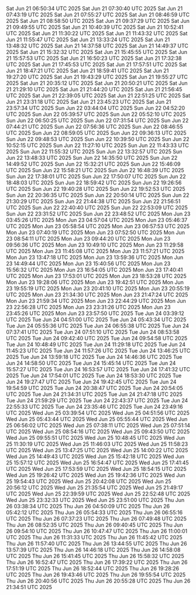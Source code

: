 
Sat Jun 21 06:50:34 UTC 2025
Sat Jun 21 07:30:40 UTC 2025
Sat Jun 21 07:43:19 UTC 2025
Sat Jun 21 07:55:27 UTC 2025
Sat Jun 21 08:46:59 UTC 2025
Sat Jun 21 08:58:50 UTC 2025
Sat Jun 21 09:37:29 UTC 2025
Sat Jun 21 09:49:55 UTC 2025
Sat Jun 21 10:40:39 UTC 2025
Sat Jun 21 10:52:41 UTC 2025
Sat Jun 21 11:30:22 UTC 2025
Sat Jun 21 11:43:32 UTC 2025
Sat Jun 21 11:55:47 UTC 2025
Sat Jun 21 13:33:24 UTC 2025
Sat Jun 21 13:48:32 UTC 2025
Sat Jun 21 14:37:58 UTC 2025
Sat Jun 21 14:49:37 UTC 2025
Sat Jun 21 15:32:32 UTC 2025
Sat Jun 21 15:45:55 UTC 2025
Sat Jun 21 15:57:53 UTC 2025
Sat Jun 21 16:50:23 UTC 2025
Sat Jun 21 17:32:38 UTC 2025
Sat Jun 21 17:45:53 UTC 2025
Sat Jun 21 17:57:51 UTC 2025
Sat Jun 21 18:47:21 UTC 2025
Sat Jun 21 18:59:41 UTC 2025
Sat Jun 21 19:27:20 UTC 2025
Sat Jun 21 19:43:29 UTC 2025
Sat Jun 21 19:55:27 UTC 2025
Sat Jun 21 20:35:12 UTC 2025
Sat Jun 21 20:50:21 UTC 2025
Sat Jun 21 21:29:10 UTC 2025
Sat Jun 21 21:44:20 UTC 2025
Sat Jun 21 21:56:45 UTC 2025
Sat Jun 21 22:39:05 UTC 2025
Sat Jun 21 22:51:25 UTC 2025
Sat Jun 21 23:31:18 UTC 2025
Sat Jun 21 23:45:23 UTC 2025
Sat Jun 21 23:57:34 UTC 2025
Sun Jun 22 03:44:04 UTC 2025
Sun Jun 22 04:52:20 UTC 2025
Sun Jun 22 05:39:57 UTC 2025
Sun Jun 22 05:52:10 UTC 2025
Sun Jun 22 06:50:25 UTC 2025
Sun Jun 22 07:31:54 UTC 2025
Sun Jun 22 07:44:21 UTC 2025
Sun Jun 22 07:56:36 UTC 2025
Sun Jun 22 08:46:55 UTC 2025
Sun Jun 22 08:59:05 UTC 2025
Sun Jun 22 09:36:13 UTC 2025
Sun Jun 22 09:48:53 UTC 2025
Sun Jun 22 10:39:50 UTC 2025
Sun Jun 22 10:52:15 UTC 2025
Sun Jun 22 11:27:10 UTC 2025
Sun Jun 22 11:43:33 UTC 2025
Sun Jun 22 11:55:32 UTC 2025
Sun Jun 22 13:32:57 UTC 2025
Sun Jun 22 13:48:33 UTC 2025
Sun Jun 22 14:35:50 UTC 2025
Sun Jun 22 14:49:52 UTC 2025
Sun Jun 22 15:32:21 UTC 2025
Sun Jun 22 15:46:09 UTC 2025
Sun Jun 22 15:58:21 UTC 2025
Sun Jun 22 16:48:39 UTC 2025
Sun Jun 22 17:38:01 UTC 2025
Sun Jun 22 17:50:07 UTC 2025
Sun Jun 22 18:48:03 UTC 2025
Sun Jun 22 18:59:42 UTC 2025
Sun Jun 22 19:26:56 UTC 2025
Sun Jun 22 19:40:28 UTC 2025
Sun Jun 22 19:52:53 UTC 2025
Sun Jun 22 20:36:35 UTC 2025
Sun Jun 22 20:50:14 UTC 2025
Sun Jun 22 21:30:29 UTC 2025
Sun Jun 22 21:44:38 UTC 2025
Sun Jun 22 21:56:51 UTC 2025
Sun Jun 22 22:40:40 UTC 2025
Sun Jun 22 22:53:09 UTC 2025
Sun Jun 22 23:31:52 UTC 2025
Sun Jun 22 23:48:52 UTC 2025
Mon Jun 23 03:45:26 UTC 2025
Mon Jun 23 04:57:04 UTC 2025
Mon Jun 23 05:46:37 UTC 2025
Mon Jun 23 05:58:54 UTC 2025
Mon Jun 23 06:57:53 UTC 2025
Mon Jun 23 07:40:19 UTC 2025
Mon Jun 23 07:52:50 UTC 2025
Mon Jun 23 08:54:11 UTC 2025
Mon Jun 23 09:44:20 UTC 2025
Mon Jun 23 09:56:36 UTC 2025
Mon Jun 23 10:49:10 UTC 2025
Mon Jun 23 11:29:58 UTC 2025
Mon Jun 23 11:45:08 UTC 2025
Mon Jun 23 11:57:21 UTC 2025
Mon Jun 23 13:47:18 UTC 2025
Mon Jun 23 13:59:36 UTC 2025
Mon Jun 23 14:49:44 UTC 2025
Mon Jun 23 15:40:56 UTC 2025
Mon Jun 23 15:56:32 UTC 2025
Mon Jun 23 16:54:05 UTC 2025
Mon Jun 23 17:40:41 UTC 2025
Mon Jun 23 17:53:01 UTC 2025
Mon Jun 23 18:53:28 UTC 2025
Mon Jun 23 19:28:06 UTC 2025
Mon Jun 23 19:42:51 UTC 2025
Mon Jun 23 19:55:19 UTC 2025
Mon Jun 23 20:41:10 UTC 2025
Mon Jun 23 20:55:19 UTC 2025
Mon Jun 23 21:34:30 UTC 2025
Mon Jun 23 21:47:24 UTC 2025
Mon Jun 23 21:59:34 UTC 2025
Mon Jun 23 22:44:29 UTC 2025
Mon Jun 23 22:56:28 UTC 2025
Mon Jun 23 23:31:26 UTC 2025
Mon Jun 23 23:45:26 UTC 2025
Mon Jun 23 23:57:50 UTC 2025
Tue Jun 24 03:39:12 UTC 2025
Tue Jun 24 04:51:00 UTC 2025
Tue Jun 24 05:43:34 UTC 2025
Tue Jun 24 05:55:36 UTC 2025
Tue Jun 24 06:55:38 UTC 2025
Tue Jun 24 07:37:41 UTC 2025
Tue Jun 24 07:51:10 UTC 2025
Tue Jun 24 08:53:58 UTC 2025
Tue Jun 24 09:42:40 UTC 2025
Tue Jun 24 09:54:58 UTC 2025
Tue Jun 24 10:48:49 UTC 2025
Tue Jun 24 11:29:18 UTC 2025
Tue Jun 24 11:45:23 UTC 2025
Tue Jun 24 11:57:26 UTC 2025
Tue Jun 24 13:46:25 UTC 2025
Tue Jun 24 13:59:18 UTC 2025
Tue Jun 24 14:46:36 UTC 2025
Tue Jun 24 14:58:50 UTC 2025
Tue Jun 24 15:45:14 UTC 2025
Tue Jun 24 15:57:27 UTC 2025
Tue Jun 24 16:53:57 UTC 2025
Tue Jun 24 17:41:32 UTC 2025
Tue Jun 24 17:54:01 UTC 2025
Tue Jun 24 18:53:30 UTC 2025
Tue Jun 24 19:27:47 UTC 2025
Tue Jun 24 19:42:45 UTC 2025
Tue Jun 24 19:54:59 UTC 2025
Tue Jun 24 20:38:47 UTC 2025
Tue Jun 24 20:54:05 UTC 2025
Tue Jun 24 21:34:31 UTC 2025
Tue Jun 24 21:47:18 UTC 2025
Tue Jun 24 21:59:29 UTC 2025
Tue Jun 24 22:43:37 UTC 2025
Tue Jun 24 22:55:33 UTC 2025
Tue Jun 24 23:35:46 UTC 2025
Tue Jun 24 23:49:16 UTC 2025
Wed Jun 25 03:39:54 UTC 2025
Wed Jun 25 04:51:56 UTC 2025
Wed Jun 25 05:43:44 UTC 2025
Wed Jun 25 05:55:44 UTC 2025
Wed Jun 25 06:56:02 UTC 2025
Wed Jun 25 07:38:11 UTC 2025
Wed Jun 25 07:51:14 UTC 2025
Wed Jun 25 08:54:16 UTC 2025
Wed Jun 25 09:43:50 UTC 2025
Wed Jun 25 09:55:51 UTC 2025
Wed Jun 25 10:48:45 UTC 2025
Wed Jun 25 11:30:19 UTC 2025
Wed Jun 25 11:46:03 UTC 2025
Wed Jun 25 11:58:23 UTC 2025
Wed Jun 25 13:47:25 UTC 2025
Wed Jun 25 14:00:22 UTC 2025
Wed Jun 25 14:49:43 UTC 2025
Wed Jun 25 15:42:18 UTC 2025
Wed Jun 25 15:57:12 UTC 2025
Wed Jun 25 16:54:47 UTC 2025
Wed Jun 25 17:41:45 UTC 2025
Wed Jun 25 17:53:59 UTC 2025
Wed Jun 25 18:54:15 UTC 2025
Wed Jun 25 19:26:42 UTC 2025
Wed Jun 25 19:42:36 UTC 2025
Wed Jun 25 19:54:43 UTC 2025
Wed Jun 25 20:42:08 UTC 2025
Wed Jun 25 20:56:12 UTC 2025
Wed Jun 25 21:35:54 UTC 2025
Wed Jun 25 21:49:17 UTC 2025
Wed Jun 25 22:39:59 UTC 2025
Wed Jun 25 22:52:48 UTC 2025
Wed Jun 25 23:32:33 UTC 2025
Wed Jun 25 23:51:00 UTC 2025
Thu Jun 26 03:38:34 UTC 2025
Thu Jun 26 04:50:09 UTC 2025
Thu Jun 26 05:42:12 UTC 2025
Thu Jun 26 05:54:33 UTC 2025
Thu Jun 26 06:55:16 UTC 2025
Thu Jun 26 07:37:23 UTC 2025
Thu Jun 26 07:49:48 UTC 2025
Thu Jun 26 08:52:35 UTC 2025
Thu Jun 26 09:40:45 UTC 2025
Thu Jun 26 09:54:10 UTC 2025
Thu Jun 26 10:47:47 UTC 2025
Thu Jun 26 11:00:01 UTC 2025
Thu Jun 26 11:31:33 UTC 2025
Thu Jun 26 11:45:42 UTC 2025
Thu Jun 26 11:57:40 UTC 2025
Thu Jun 26 13:44:55 UTC 2025
Thu Jun 26 13:57:39 UTC 2025
Thu Jun 26 14:46:18 UTC 2025
Thu Jun 26 14:58:08 UTC 2025
Thu Jun 26 15:41:45 UTC 2025
Thu Jun 26 15:58:32 UTC 2025
Thu Jun 26 16:52:47 UTC 2025
Thu Jun 26 17:39:22 UTC 2025
Thu Jun 26 17:51:19 UTC 2025
Thu Jun 26 18:52:44 UTC 2025
Thu Jun 26 19:28:26 UTC 2025
Thu Jun 26 19:43:46 UTC 2025
Thu Jun 26 19:55:54 UTC 2025
Thu Jun 26 20:40:56 UTC 2025
Thu Jun 26 20:55:28 UTC 2025
Thu Jun 26 21:34:51 UTC 2025
